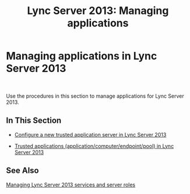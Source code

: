 ﻿---
title: 'Lync Server 2013: Managing applications'
TOCTitle: Managing applications
ms:assetid: 34d8bbd0-3010-4b5e-8846-7ae7a0753cbb
ms:mtpsurl: https://technet.microsoft.com/en-us/library/JJ688019(v=OCS.15)
ms:contentKeyID: 49733610
ms.date: 07/23/2014
mtps_version: v=OCS.15
---

# Managing applications in Lync Server 2013

 


Use the procedures in this section to manage applications for Lync Server 2013.

## In This Section

  - [Configure a new trusted application server in Lync Server 2013](lync-server-2013-configure-a-new-trusted-application-server.md)

  - [Trusted applications (application/computer/endpoint/pool) in Lync Server 2013](lync-server-2013-trusted-applications-application-computer-endpoint-pool.md)

## See Also


[Managing Lync Server 2013 services and server roles](lync-server-2013-managing-lync-server-services-and-server-roles.md)

